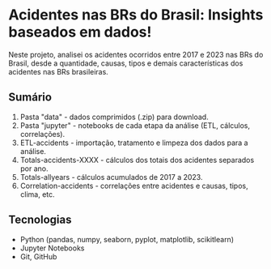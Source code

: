 # Acidentes nas BRs do Brasil: Insights baseados em dados!

Neste projeto, analisei os acidentes ocorridos entre 2017 e 2023 nas BRs do Brasil, desde a quantidade, causas, tipos e demais características dos acidentes nas BRs brasileiras.


## Sumário
1. Pasta "data" - dados comprimidos (.zip) para download.
2. Pasta "jupyter" - notebooks de cada etapa da análise (ETL, cálculos, correlações).
3. ETL-accidents - importação, tratamento e limpeza dos dados para a análise.
4. Totals-accidents-XXXX - cálculos dos totais dos acidentes separados por ano.
5. Totals-allyears - cálculos acumulados de 2017 a 2023.
6. Correlation-accidents - correlações entre acidentes e causas, tipos, clima, etc.

## Tecnologias
- Python (pandas, numpy, seaborn, pyplot, matplotlib, scikitlearn)
- Jupyter Notebooks
- Git, GitHub
